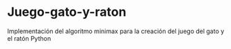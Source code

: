 # Juego-gato-y-raton
Implementación del algoritmo minimax para la creación del juego del gato y el ratón Python
